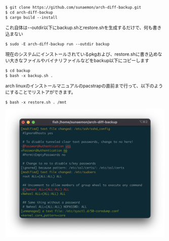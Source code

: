 ```
$ git clone https://github.com/sunaemon/arch-diff-backup.git
$ cd arch-diff-backup
$ cargo build --install
```


これ自体は--outdir以下にbackup.shとrestore.shを生成するだけで、何も書き込まない
```
$ sudo -E arch-diff-backup run --outdir backup
```

現在のシステムにインストールされているpkgおよび、restore.shに書き込めない大きなファイルやバイナリファイルなどをbackup以下にコピーします
```
$ cd backup
$ bash -x backup.sh .
```

arch linuxのインストールマニュアルのpacstrapの直前まで行って、以下のようにすることでリストアができます。

```
$ bash -x restore.sh . /mnt
```


![ScreenShot](ScreenShot.png)
